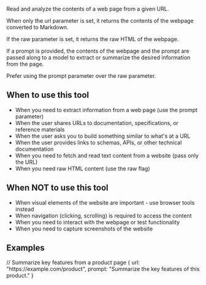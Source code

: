 Read and analyze the contents of a web page from a given URL.

When only the url parameter is set, it returns the contents of the webpage converted to Markdown.

If the raw parameter is set, it returns the raw HTML of the webpage.

If a prompt is provided, the contents of the webpage and the prompt are passed along to a model to extract or summarize the desired information from the page.

Prefer using the prompt parameter over the raw parameter.

## When to use this tool

- When you need to extract information from a web page (use the prompt parameter)
- When the user shares URLs to documentation, specifications, or reference materials
- When the user asks you to build something similar to what's at a URL
- When the user provides links to schemas, APIs, or other technical documentation
- When you need to fetch and read text content from a website (pass only the URL)
- When you need raw HTML content (use the raw flag)

## When NOT to use this tool

- When visual elements of the website are important - use browser tools instead
- When navigation (clicking, scrolling) is required to access the content
- When you need to interact with the webpage or test functionality
- When you need to capture screenshots of the website

## Examples

<example>
// Summarize key features from a product page
{
  url: "https://example.com/product",
  prompt: "Summarize the key features of this product."
}
</example>
